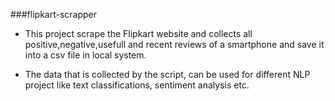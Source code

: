 ###flipkart-scrapper
  * This project scrape the Flipkart website and collects all positive,negative,usefull and recent reviews of a smartphone and save it into a csv file in local system.
 
  * The data that is collected by the script, can be used for different NLP project like text classifications, sentiment analysis etc.
